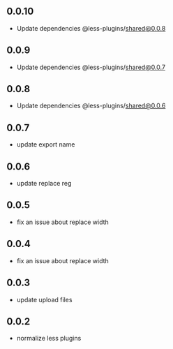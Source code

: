 ## 0.0.10

- Update dependencies @less-plugins/shared@0.0.8

## 0.0.9

- Update dependencies @less-plugins/shared@0.0.7

## 0.0.8

- Update dependencies @less-plugins/shared@0.0.6

## 0.0.7

- update export name

## 0.0.6

- update replace reg

## 0.0.5

- fix an issue about replace width

## 0.0.4

- fix an issue about replace width

## 0.0.3

- update upload files

## 0.0.2

- normalize less plugins
